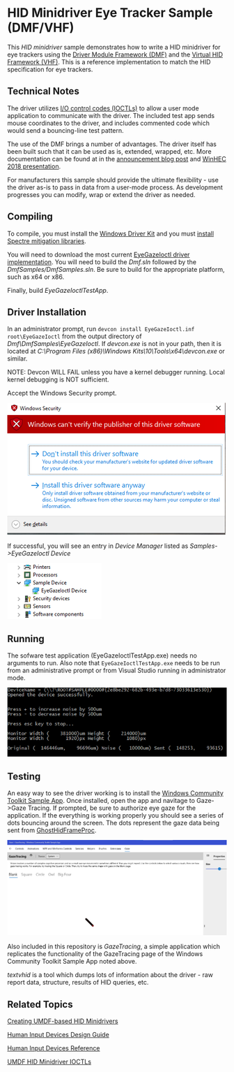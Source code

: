 # HID Minidriver Eye Tracker Sample (DMF/VHF)

This *HID minidriver* sample demonstrates how to write a HID minidriver for eye trackers using the [Driver Module Framework (DMF)](https://github.com/microsoft/DMF) and the [Virtual HID Framework (VHF)](https://docs.microsoft.com/en-us/windows-hardware/drivers/hid/virtual-hid-framework--vhf-). This is a reference implementation to match the HID specification for eye trackers.

## Technical Notes

The driver utilizes [I/O control codes (IOCTLs)](https://docs.microsoft.com/en-us/windows-hardware/drivers/kernel/introduction-to-i-o-control-codes) to allow a user mode application to communicate with the driver. The included test app sends mouse coordinates to the driver, and includes commented code which would send a bouncing-line test pattern.

The use of the DMF brings a number of advantages. The driver itself has been built such that it can be used as is, extended, wrapped, etc. More documentation can be found at in the [announcement blog post](https://blogs.windows.com/windowsdeveloper/2018/08/15/introducing-driver-module-framework/) and [WinHEC 2018 presentation](https://www.microsoft.com/en-us/videoplayer/embed/RE2IIUT?pid=cx-video-1-oneplayer&postJsllMsg=true&autoplay=true&market=en-us).

For manufacturers this sample should provide the ultimate flexibility - use the driver as-is to pass in data from a user-mode process. As development progresses you can modify, wrap or extend the driver as needed.

## Compiling

To compile, you must install the [Windows Driver Kit](https://docs.microsoft.com/en-us/windows-hardware/drivers/download-the-wdk) and you must [install Spectre mitigation libraries](https://devblogs.microsoft.com/cppblog/spectre-mitigations-in-msvc/).

You will need to download the most current [EyeGazeIoctl driver implementation](https://github.com/microsoft/DMF/tree/personal/satertza/Gaze). You will need to build the *Dmf.sln* followed by the *DmfSamples/DmfSamples.sln*. Be sure to build for the appropriate platform, such as x64 or x86.

Finally, build *EyeGazeIoctlTestApp*.

## Driver Installation

In an administrator prompt, run `devcon install EyeGazeIoctl.inf root\EyeGazeIoctl` from the output directory of *Dmf\DmfSamples\EyeGazeIoctl*. If *devcon.exe* is not in your path, then it is located at *C:\Program Files (x86)\Windows Kits\10\Tools\x64\devcon.exe* or similar.

NOTE: Devcon WILL FAIL unless you have a kernel debugger running. Local kernel debugging is NOT sufficient. 

Accept the Windows Security prompt.

![Windows Security Prompt](assets/images/Windows_Security_Prompt.png)

If successful, you will see an entry in *Device Manager* listed as *Samples->EyeGazeIoctl Device*

![EyeGazeIoctl Driver Installed](assets/images/EyeGazeIoctl_Driver_Installed.png)

## Running

The sofware test application (EyeGazeIoctlTestApp.exe) needs no arguments to run. Also note that `EyeGazeIoctlTestApp.exe` needs to be run from an administrative prompt or from Visual Studio running in administrator mode.

![EyeGazeIoctlTestApp Running](assets/images/EyeGazeIoctlTestApp_Running.png)

## Testing

An easy way to see the driver working is to install the [Windows Community Toolkit Sample App](https://www.microsoft.com/en-us/p/windows-community-toolkit-sample-app/9nblggh4tlcq). Once 
installed, open the app and navitage to Gaze->Gaze Tracing. If prompted, be sure to authorize eye gaze for the application. If the everything is working properly
you should see a series of dots bouncing around the screen. The dots represent the gaze data being sent from [GhostHidFrameProc](drivers/ghost/GhostHid.c).

![Windows Community Toolkit - Test](assets/images/Windows_Community_Toolkit_Test.png)

Also included in this repository is *GazeTracing*, a simple application which replicates the functionality of the GazeTracing page of the Windows Community Toolkit Sample App noted above. 

*textvhid* is a tool which dumps lots of information about the driver - raw report data, structure, results of HID queries, etc. 

## Related Topics

[Creating UMDF-based HID Minidrivers](http://msdn.microsoft.com/en-us/library/windows/hardware/hh439579)

[Human Input Devices Design Guide](http://msdn.microsoft.com/en-us/library/windows/hardware/ff539952)

[Human Input Devices Reference](http://msdn.microsoft.com/en-us/library/windows/hardware/ff539956)

[UMDF HID Minidriver IOCTLs](http://msdn.microsoft.com/en-us/library/windows/hardware/hh463977)